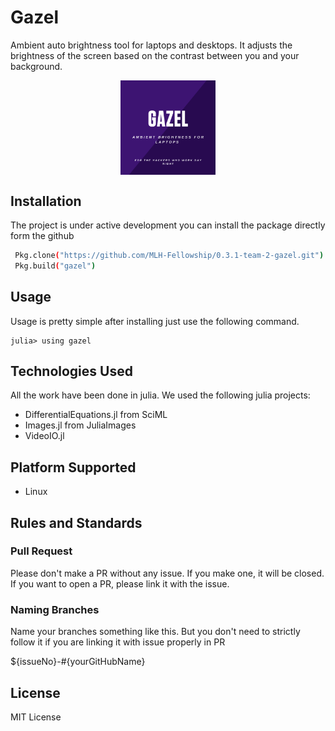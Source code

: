 # Gazel
Ambient auto brightness tool for laptops and desktops. It adjusts the brightness of the screen based on the contrast between you and your background. 

<img src="gazel.png" alt="Gazel Logo" style=" display:block; margin-left:auto; margin-right:auto; width:30%;">

## Installation

The project is under active development you can install the package directly form the github

```bash
 Pkg.clone("https://github.com/MLH-Fellowship/0.3.1-team-2-gazel.git")
 Pkg.build("gazel")
```

## Usage
Usage is pretty simple after installing just use the following command.

```
julia> using gazel
```

## Technologies Used

All the work have been done in julia. We used the following julia projects:
- DifferentialEquations.jl from SciML
- Images.jl from JuliaImages
- VideoIO.jl

## Platform Supported

- Linux 

## Rules and Standards

### Pull Request
Please don't make a PR without any issue. If you make one, it will be closed. If you want to open a PR, please link it with the issue.

### Naming Branches
Name your branches something like this. But you don't need to strictly follow it if you are linking it with issue properly in PR

${issueNo}-#{yourGitHubName}

## License
MIT License 

